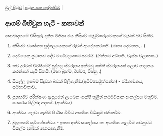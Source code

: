 [මුල් පිටුව](/index.md) |[පටුන සහ හැඳින්වීම](/හැඳින්වීම.md) |
## ආගම් බිහිවුන හැටි - කතාවක්


සොබාදහමේ විසිතුරු දකින මිනිසා එය කිසියම් මැවුම්කරුවෙකුගේ වැඩක් බව සිතීම.

1. කිසියම් වයස්ගත පුද්ගලයෙකුගේ රුවක් ආදේශකරගනී. (මාතෘ දෙවඟන, ..)

2. දෙවියෙකු ප්‍රධානව දේව මණ්ඩලයකට පවරයි. (ගින්නට අධිපති, වැස්ස වලාහක..)

3. තව දුරටත් විමසීමේදී පුද්ගල ස්වරූපය ඉක්මවූ ශක්ති ස්වරූපයක් ලොව පාලනය කරන්නේ යැයි සිතයි. (මහා බ්‍රහ්ම, ඊශ්වර, විෂ්නු..)

4. සියල්ල ඉබේම සිදුවන බවක් පිලිගැනීම.(අධිච්ඡසමුත්පන්න) - පරිනාමනය, සම්භාවිතාව..

5. පුනර්භව පරීක්ෂණ ඇසුරෙන් ලැබෙන සාක්ෂි තුලින් කර්මවිපාක සංකල්පය මතුවීම. සංසාරය පිලිබඳ අදහස්. (ආත්මය)


6. ආත්මය ගලවා ගැනීම පිණිස විවිධ ආගමික විධික්‍රම ජනිතවීම.

7. බුදුදහමේ සුවිශේෂත්වය - ඉහත අත්ම සංකල්පය හා ආගමික ගැලවීම වෙනුවට විකල්ප දහමක් සොයාගැනීම.
